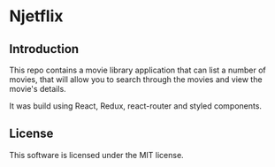# Njetflix

## Introduction

This repo contains a movie library application that can list a number
of movies, that will allow you to search through the movies and view
the movie's details.

It was build using React, Redux, react-router and styled components.

## License

This software is licensed under the MIT license.
